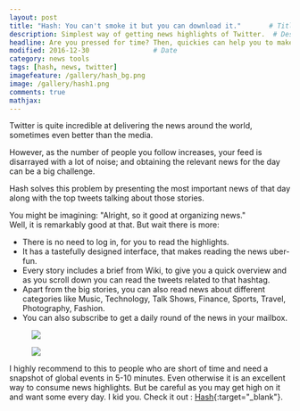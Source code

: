 ```yaml
---
layout: post
title: "Hash: You can't smoke it but you can download it."       # Title of the post
description: Simplest way of getting news highlights of Twitter.  # Description of the post, used for Facebook Opengraph & Twitter
headline: Are you pressed for time? Then, quickies can help you to make the best of it.      # Will appear in bold letters on top of the post
modified: 2016-12-30                # Date
category: news tools
tags: [hash, news, twitter]
imagefeature: /gallery/hash_bg.png
image: /gallery/hash1.png
comments: true
mathjax:
---
```

Twitter is quite incredible at delivering the news around the world, sometimes even better than the media.

However, as the number of people you follow increases, your feed is disarrayed with a lot of noise; and obtaining the relevant news for the day can be a big challenge.

Hash solves this problem by presenting the most important news of that day along with the top tweets talking about those stories.

You might be imagining: "Alright, so it good at organizing news." 
<br>Well, it is remarkably good at that. But wait there is more:
  * There is no need to log in, for you to read the highlights.
  * It has a tastefully designed interface, that makes reading the news uber-fun.
  * Every story includes a brief from Wiki, to give you a quick overview and as you scroll down you can read the tweets related to that hashtag.
  * Apart from the big stories, you can also read news about different categories like Music, Technology, Talk Shows, Finance, Sports, Travel, Photography, Fashion.
  * You can also subscribe to get a daily round of the news in your mailbox.

<figure>
    <a href="{{ site.url }}/images/gallery/hash1.png"><img src="{{ site.url }}/images/gallery/hash1.png"></a>
</figure>

<figure>
    <a href="{{ site.url }}/images/gallery/hash2.png"><img src="{{ site.url }}/images/gallery/hash2.png"></a>
</figure>

I highly recommend to this to people who are short of time and need a snapshot of global events in 5-10 minutes. Even otherwise it is an excellent way to consume news highlights. 
But be careful as you may get high on it and want some every day. I kid you. Check it out : [Hash](https://thehash.today "Hash"){:target="_blank"}.

